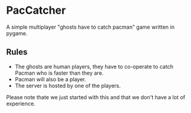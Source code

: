 PacCatcher
===========
A simple multiplayer "ghosts have to catch pacman" game written in pygame.

Rules
-----

* The ghosts are human players, they have to co-operate to catch Pacman who is faster than they are.
* Pacman will also be a player. 
* The server is hosted by one of the players.

Please note thate we just started with this and that we don't have a lot of experience.
